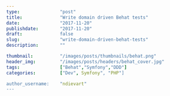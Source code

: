 ```yaml
---
type:               "post"
title:              "Write domain driven Behat tests"
date:               "2017-11-20"
publishdate:        "2017-11-20"
draft:              false
slug:               "write-domain-driven-behat-tests"
description:        ""

thumbnail:          "/images/posts/thumbnails/behat.png"
header_img:         "/images/posts/headers/behat_cover.jpg"
tags:               ["Behat","Symfony","DDD"]
categories:         ["Dev", Symfony", "PHP"]

author_username:    "ndievart"
---
```

